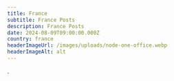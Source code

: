 ```yaml
---
title: France
subtitle: France Posts
description: France Posts
date: 2024-08-09T09:00:00.000Z
country: france
headerImageUrl: /images/uploads/node-one-office.webp
headerImageAlt: alt
---
```

.